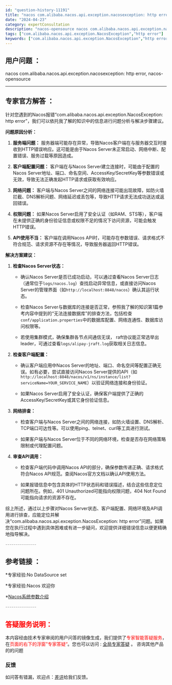 ```yaml
---
id: "question-history-11191"
title: "nacos com.alibaba.nacos.api.exception.nacosexception: http error, nacos-opensource"
date: "2024-04-23"
category: expertConsultation
description: "nacos-opensource nacos com.alibaba.nacos.api.exception.nacosexception: http error,"
tags: ["com.alibaba.nacos.api.exception.NacosException","http error"]
keywords: ["com.alibaba.nacos.api.exception.NacosException","http error"]
---
```


## 用户问题 ： 
 nacos com.alibaba.nacos.api.exception.nacosexception: http error, nacos-opensource 

---------------
## 专家官方解答 ：

针对您遇到的Nacos报错“com.alibaba.nacos.api.exception.NacosException: http error”，我们可以依托我了解的知识中的信息进行问题分析与解决步骤建议。

**问题原因分析：**

1. **服务端问题：** 服务器端可能存在异常，导致Nacos客户端在与服务器交互时接收到HTTP错误响应。这可能是由于Nacos Server未正常启动、网络中断、配置错误、服务过载等原因造成。

2. **客户端配置问题：** 客户端在与Nacos Server建立连接时，可能由于配置的Nacos Server地址、端口、命名空间、AccessKey/SecretKey等参数错误或无效，导致无法正确发起HTTP请求或获取有效响应。

3. **网络问题：** 客户端与Nacos Server之间的网络连接可能出现故障，如防火墙拦截、DNS解析问题、网络延迟或丢包等，导致HTTP请求无法成功送达或返回错误。

4. **权限问题：** 如果Nacos Server启用了安全认证（如RAM、STS等），客户端在未提供正确的身份验证信息或权限不足的情况下访问资源，可能会触发HTTP错误。

5. **API使用不当：** 客户端在调用Nacos API时，可能存在参数错误、请求格式不符合规范、请求资源不存在等情况，导致服务器返回HTTP错误。

**解决方案建议：**

1. **检查Nacos Server状态：**

   - 确认Nacos Server是否已成功启动，可以通过查看Nacos Server日志（通常位于`logs/nacos.log`）查找启动异常信息，或直接访问Nacos Server的管理界面（如`http://localhost:8848/nacos`）确认其运行状态。

   - 检查Nacos Server与数据库的连接是否正常，参照我了解的知识第1篇参考内容中提到的“无法连接数据库”的排查方法，包括检查`conf/application.properties`中的数据库配置、网络连通性、数据库访问权限等。

   - 若使用集群模式，确保集群各节点间通信无误， raft协议能正常选举出leader，可通过查看`logs/alipay-jraft.log`获取相关日志信息。

2. **检查客户端配置：**

   - 确认客户端应用中Nacos Server的地址、端口、命名空间等配置正确无误。如有必要，尝试直接访问Nacos Server提供的API（如`http://localhost:8848/nacos/v1/ns/instance/list?serviceName=YOUR_SERVICE_NAME`）以验证网络连接和身份验证。

   - 如果Nacos Server启用了安全认证，确保客户端提供了正确的AccessKey/SecretKey或其它身份验证信息。

3. **网络排查：**

   - 检查客户端与Nacos Server之间的网络连接，如防火墙设置、DNS解析、TCP端口可达性等。可以使用ping、telnet、curl等工具进行测试。

   - 如果客户端与Nacos Server位于不同的网络环境，检查是否存在网络策略限制或代理配置问题。

4. **审查API调用：**

   - 检查客户端代码中调用Nacos API的部分，确保参数传递正确、请求格式符合Nacos API规范。查阅Nacos官方文档以确认API使用方法。

   - 如果报错信息中包含具体的HTTP状态码和错误描述，结合这些信息定位问题所在。例如，401 Unauthorized可能指向权限问题，404 Not Found可能指向请求的资源不存在。

综上所述，通过以上步骤对Nacos Server状态、客户端配置、网络环境及API调用进行排查，应能定位并解决“com.alibaba.nacos.api.exception.NacosException: http error”问题。如果您在执行过程中遇到具体困难或有进一步疑问，欢迎提供详细错误信息以便更精确地指导解决。


<font color="#949494">---------------</font> 


## 参考链接 ：

*专家经验:No DataSource set 
 
 *专家经验:Nacos 欢迎你 
 
 *[Nacos系统参数介绍](https://nacos.io/docs/latest/guide/admin/system-configurations)


 <font color="#949494">---------------</font> 
 


## <font color="#FF0000">答疑服务说明：</font> 

本内容经由技术专家审阅的用户问答的镜像生成，我们提供了<font color="#FF0000">专家智能答疑服务</font>，在<font color="#FF0000">页面的右下的浮窗”专家答疑“</font>。您也可以访问 : [全局专家答疑](https://opensource.alibaba.com/chatBot) 。 咨询其他产品的的问题

### 反馈
如问答有错漏，欢迎点：[差评](https://ai.nacos.io/user/feedbackByEnhancerGradePOJOID?enhancerGradePOJOId=11693)给我们反馈。

